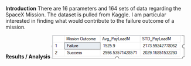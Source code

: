__Introduction__
There are 16 parameters and 164 sets of data regarding the SpaceX Mission.  The dataset is pulled from Kaggle.  I am particular interested in finding what would contribute to the failure outcome of a mission. 

__Results / Analysis__
![](images/PayloadMassvsMissionOutcome.PNG)

